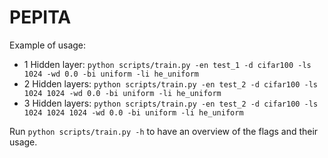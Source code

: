 # PEPITA

Example of usage:

* 1 Hidden layer: `python scripts/train.py -en test_1 -d cifar100 -ls 1024 -wd 0.0 -bi uniform -li he_uniform`
* 2 Hidden layers: `python scripts/train.py -en test_2 -d cifar100 -ls 1024 1024 -wd 0.0 -bi uniform -li he_uniform`
* 3 Hidden layers: `python scripts/train.py -en test_2 -d cifar100 -ls 1024 1024 1024 -wd 0.0 -bi uniform -li he_uniform`

Run `python scripts/train.py -h` to have an overview of the flags and their usage.
